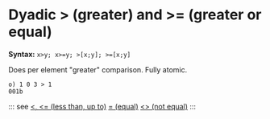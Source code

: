 # Dyadic > (greater) and >= (greater or equal)

**Syntax:** ```x>y; x>=y; >[x;y]; >=[x;y]```

Does per element "greater" comparison. Fully atomic.

```o
o) 1 0 3 > 1
001b
```

::: see
[<, <= (less than, up to)](/verbs/relational/greater.md)
[= (equal)](/verbs/relational/equal.md)
[<> (not equal)](/verbs/relational/notequal.md)
:::
